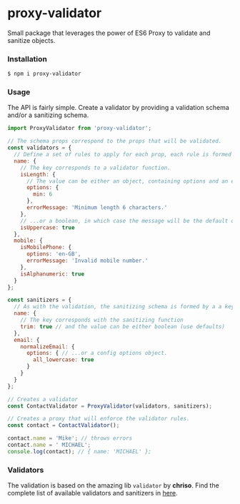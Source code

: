 # proxy-validator

Small package that leverages the power of ES6 Proxy to validate and sanitize objects.

### Installation
```bash
$ npm i proxy-validator
```

### Usage
The API is fairly simple. Create a validator by providing a validation schema and/or a sanitizing schema.
```js
import ProxyValidator from 'proxy-validator';

// The schema props correspond to the props that will be validated.
const validators = {
  // Define a set of rules to apply for each prop, each rule is formed by a key and a value.
  name: {
    // The key corresponds to a validator function.
    isLength: {
      // The value can be either an object, containing options and an errorMessage...
      options: {
        min: 6
      },
      errorMessage: 'Minimum length 6 characters.'
    },
    // ...or a boolean, in which case the message will be the default one.
    isUppercase: true
  },
  mobile: {
    isMobilePhone: {
      options: 'en-GB',
      errorMessage: 'Invalid mobile number.'
    },
    isAlphanumeric: true
  }
};

const sanitizers = {
  // As with the validation, the sanitizing schema is formed by a a key/value pair.
  name: {
    // The key corresponds with the sanitizing function
    trim: true // and the value can be either boolean (use defaults)
  },
  email: {
    normalizeEmail: {
      options: { // ...or a config options object.
        all_lowercase: true
      }
    }
  }
};

// Creates a validator
const ContactValidator = ProxyValidator(validators, sanitizers);

// Creates a proxy that will enforce the validator rules.
const contact = ContactValidator();

contact.name = 'Mike'; // throws errors
contact.name = ' MICHAEL';
console.log(contact); // { name: 'MICHAEL' };
```

### Validators
The validation is based on the amazing lib `validator` by **chriso**. Find the complete list of available validators and sanitizers in [here](https://github.com/chriso/validator.js).
